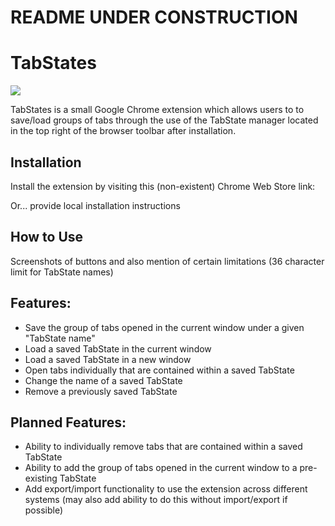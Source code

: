 # README UNDER CONSTRUCTION

# TabStates

![](http://i.imgur.com/YkRaul6.png)

TabStates is a small Google Chrome extension which allows users to to save/load groups of tabs through the use of the TabState manager located in the top right of the browser toolbar after installation.

## Installation

Install the extension by visiting this (non-existent) Chrome Web Store link: **[]()**

Or... provide local installation instructions

## How to Use

Screenshots of buttons and also mention of certain limitations (36 character limit for TabState names)

## Features:

- Save the group of tabs opened in the current window under a given "TabState name" 
- Load a saved TabState in the current window
- Load a saved TabState in a new window
- Open tabs individually that are contained within a saved TabState
- Change the name of a saved TabState
- Remove a previously saved TabState

## Planned Features:

- Ability to individually remove tabs that are contained within a saved TabState
- Ability to add the group of tabs opened in the current window to a pre-existing TabState
- Add export/import functionality to use the extension across different systems (may also add ability to do this without import/export if possible)
